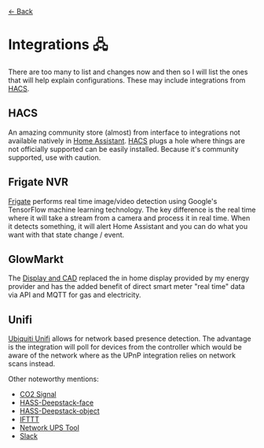 [<- Back](README.md)
# Integrations 🖧
There are too many to list and changes now and then so I will list the ones that will help explain configurations. These may include integrations from [HACS](https://hacs.xyz/).

## HACS
An amazing community store (almost) from interface to integrations not available natively in [Home Assistant](https://home-assistant.io). [HACS](https://hacs.xyz/) plugs a hole where things are not officially supported can be easily installed. Because it's community supported, use with caution.

## Frigate NVR
[Frigate](https://github.com/blakeblackshear/frigate-hass-integration) performs real time image/video detection using Google's TensorFlow machine learning technology. The key difference is the real time where it will take a stream from a camera and process it in real time. When it detects something, it will alert Home Assistant and you can do what you want with that state change / event.

## GlowMarkt
The [Display and CAD](https://shop.glowmarkt.com/products/display-and-cad-combined-for-smart-meter-customers) replaced the in home display provided by my energy provider and has the added benefit of direct smart meter "real time" data via API and MQTT for gas and electricity.

## Unifi
[Ubiquiti Unifi](https://www.home-assistant.io/integrations/unifi/) allows for network based presence detection. The advantage is the integration will poll for devices from the controller which would be aware of the network where as the UPnP integration relies on network scans instead.

Other noteworthy mentions:
* [CO2 Signal](https://www.home-assistant.io/integrations/co2signal/)
* [HASS-Deepstack-face](https://github.com/robmarkcole/HASS-Deepstack-face)
* [HASS-Deepstack-object](https://github.com/robmarkcole/HASS-Deepstack-object)
* [IFTTT](https://www.home-assistant.io/integrations/ifttt/)
* [Network UPS Tool](https://www.home-assistant.io/integrations/nut/)
* [Slack](https://www.home-assistant.io/integrations/slack/)
